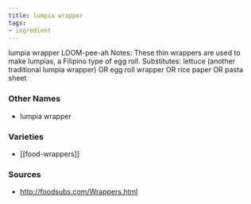 ```yaml
---
title: lumpia wrapper
tags:
- ingredient
---
```

lumpia wrapper LOOM-pee-ah Notes: These thin wrappers are used to make lumpias, a Filipino type of egg roll. Substitutes: lettuce (another traditional lumpia wrapper) OR egg roll wrapper OR rice paper OR pasta sheet

### Other Names

* lumpia wrapper

### Varieties

* [[food-wrappers]]

### Sources
* http://foodsubs.com/Wrappers.html
